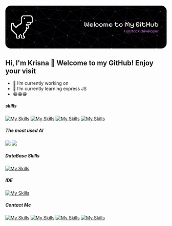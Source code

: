 ![My Favorit Photo](img/github.png)

## Hi, I'm Krisna 👋 Welcome to my GitHub! Enjoy your visit

<!--
**SkayFive/SkayFive** is a ✨ _special_ ✨ repository because its `README.md` (this file) appears on your GitHub profile.

Here are some ideas to get you started:

- 🔭 I’m currently working on ...
- 🌱 I’m currently learning ...
- 👯 I’m looking to collaborate on ...
- 🤔 I’m looking for help with ...
- 💬 Ask me about ...
- 📫 How to reach me: ...
- 😄 Pronouns: ...
- ⚡ Fun fact: ...
-->
- 🔭 I’m currently working on
- 🌱 I’m currently learning express JS
- 😁😁😁

##### skills

[![My Skills](https://skillicons.dev/icons?i=html)](https://html.com) [![My Skills](https://skillicons.dev/icons?i=css)](https://html.com) [![My Skills](https://skillicons.dev/icons?i=js)](https://html.com) [![My Skills](https://skillicons.dev/icons?i=python)](https://html.com)

##### The most used AI

<img src="https://img.shields.io/badge/ChatGPT-74aa9c?style=for-the-badge&logo=openai&logoColor=white" /> <img src="https://img.shields.io/badge/Google%20Gemini-8E75B2?style=for-the-badge&logo=googlegemini&logoColor=white" />

##### DataBase Skills
[![My Skills](https://skillicons.dev/icons?i=mysql)](https://www.mysql.com)

<!-- <img src="https://img.shields.io/badge/MySQL-005C84?style=for-the-badge&logo=mysql&logoColor=white" /> <img src="https://img.shields.io/badge/MongoDB-4EA94B?style=for-the-badge&logo=mongodb&logoColor=white" /> -->

##### IDE
[![My Skills](https://skillicons.dev/icons?i=vscode)](https://code.visualstudio.com)

##### Contact Me

[![My Skills](https://skillicons.dev/icons?i=github)](https://github.com) [![My Skills](https://skillicons.dev/icons?i=discord)](https://discord.com) [![My Skills](https://skillicons.dev/icons?i=instagram)](https://discord.com) [![My Skills](https://skillicons.dev/icons?i=twitter)](https://discord.com) 


<!-- ![https://github.com/SkayFive](https://img.shields.io/badge/GitHub-100000?style=for-the-badge&logo=github&logoColor=white)
![whatsapp.com](https://img.shields.io/badge/WhatsApp-25D366?style=for-the-badge&logo=WhatsApp&logoColor=white)
![instagram.com](https://img.shields.io/badge/Instagram-E4405F?style=for-the-badge&logo=instagram&logoColor=white)
![facebook.com](https://img.shields.io/badge/Facebook-1877F2?style=for-the-badge&logo=facebook&logoColor=white)
![https://www.tiktok.com/](https://img.shields.io/badge/TikTok-000000?style=for-the-badge&logo=tiktok&logoColor=white) -->



